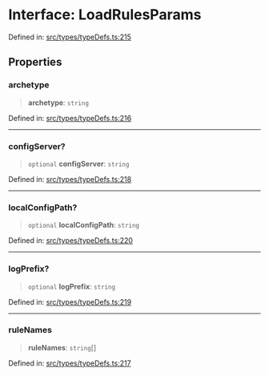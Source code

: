 # Interface: LoadRulesParams

Defined in: [src/types/typeDefs.ts:215](https://github.com/zotoio/x-fidelity/blob/f39ce89f1db3ea0cfe6f222cf6cc7fcd78a94dca/src/types/typeDefs.ts#L215)

## Properties

### archetype

> **archetype**: `string`

Defined in: [src/types/typeDefs.ts:216](https://github.com/zotoio/x-fidelity/blob/f39ce89f1db3ea0cfe6f222cf6cc7fcd78a94dca/src/types/typeDefs.ts#L216)

***

### configServer?

> `optional` **configServer**: `string`

Defined in: [src/types/typeDefs.ts:218](https://github.com/zotoio/x-fidelity/blob/f39ce89f1db3ea0cfe6f222cf6cc7fcd78a94dca/src/types/typeDefs.ts#L218)

***

### localConfigPath?

> `optional` **localConfigPath**: `string`

Defined in: [src/types/typeDefs.ts:220](https://github.com/zotoio/x-fidelity/blob/f39ce89f1db3ea0cfe6f222cf6cc7fcd78a94dca/src/types/typeDefs.ts#L220)

***

### logPrefix?

> `optional` **logPrefix**: `string`

Defined in: [src/types/typeDefs.ts:219](https://github.com/zotoio/x-fidelity/blob/f39ce89f1db3ea0cfe6f222cf6cc7fcd78a94dca/src/types/typeDefs.ts#L219)

***

### ruleNames

> **ruleNames**: `string`[]

Defined in: [src/types/typeDefs.ts:217](https://github.com/zotoio/x-fidelity/blob/f39ce89f1db3ea0cfe6f222cf6cc7fcd78a94dca/src/types/typeDefs.ts#L217)
